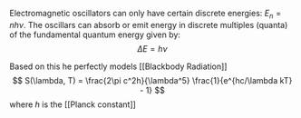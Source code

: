 Electromagnetic oscillators can only have certain discrete energies: $E_{n} = nh\nu$. The oscillars can absorb or emit energy in discrete multiples (quanta) of the fundamental quantum energy given by:
$$
\Delta E = h\nu
$$

Based on this he perfectly models [[Blackbody Radiation]]
$$
S(\lambda, T) = \frac{2\pi c^2h}{\lambda^5} \frac{1}{e^{hc/\lambda kT} - 1}
$$
where $h$ is the [[Planck constant]]
